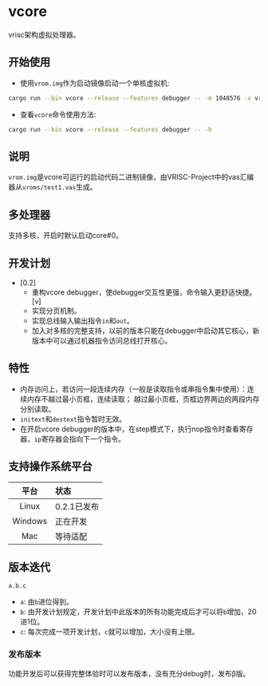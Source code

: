 # vcore

vrisc架构虚拟处理器。

## 开始使用

* 使用`vrom.img`作为启动镜像启动一个单核虚拟机:

```bash
cargo run --bin vcore --release --features debugger -- -m 1048576 -v vrom.img -d
```

* 查看`vcore`命令使用方法:

```bash
cargo run --bin vcore --release --features debugger -- -h
```

## 说明

`vrom.img`是vcore可运行的启动代码二进制镜像，由VRISC-Project中的vas汇编器从`vroms/test1.vas`生成。

## 多处理器

支持多核，开启时默认启动core#0。

## 开发计划

* [0.2]
  * 重构vcore debugger，使debugger交互性更强，命令输入更舒适快捷。[v]
  * 实现分页机制。
  * 实现总线输入输出指令`in`和`out`。
  * 加入对多核的完整支持，以前的版本只能在debugger中启动其它核心，新版本中可以通过机器指令访问总线打开核心。

## 特性

* 内存访问上，若访问一段连续内存（一般是读取指令或串指令集中使用）：连续内存不越过最小页框，连续读取；
  越过最小页框，页框边界两边的两段内存分别读取。
* `initext`和`destext`指令暂时无效。
* 在开启vcore debugger的版本中，在step模式下，执行nop指令时查看寄存器，`ip`寄存器会指向下一个指令。

## 支持操作系统平台

平台|状态
:-:|:-
Linux|0.2.1已发布
Windows|正在开发
Mac|等待适配

## 版本迭代

`a.b.c`

* `a`: 由`b`进位得到。
* `b`: 由开发计划规定，开发计划中此版本的所有功能完成后才可以将`b`增加，20进1位。
* `c`: 每次完成一项开发计划，`c`就可以增加，大小没有上限。

### 发布版本

功能开发后可以获得完整体验时可以发布版本，没有充分debug时，发布β版。
